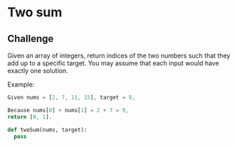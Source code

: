 # Two sum                                                                       

## Challenge
Given an array of integers, return indices of the two numbers such that they add up to a specific target. You may assume that each input would have exactly one solution.

Example:

```js
Given nums = [2, 7, 11, 15], target = 9,

Because nums[0] + nums[1] = 2 + 7 = 9,
return [0, 1].
```
                                                       
```python
def twoSum(nums, target):
  pass
```
